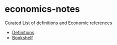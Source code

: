 # economics-notes
Curated List of definitions and Economic references

- [Definitions](Definitions.md)
- [Bookshelf](Bookshelf.md)
